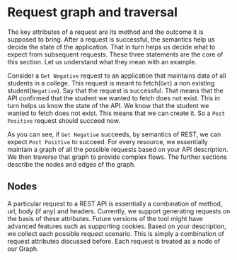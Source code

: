 # Request graph and traversal
The key attributes of a request are its method and the outcome it is supposed to bring. After a request is successful, the semantics help us decide the state of the application. That in turn helps us decide what to expect from subsequent requests. These three statements are the core of this section. Let us understand what they mean with an example.

Consider a `Get Negative` request to an application that maintains data of all students in a college. This request is meant to fetch(`Get`) a non existing student(`Negative`). Say that the request is successful. That means that the API confirmed that the student we wanted to fetch does not exist. This in turn helps us know the state of the API. We know that the student we wanted to fetch does not exist. This means that we can create it. So a `Post Positive` request should succeed now.

As you can see, if `Get Negative` succeeds, by semantics of REST, we can expect `Post Positive` to succeed. For every resource, we essentially maintain a graph of all the possible requests based on your API description. We then traverse that graph to provide complex flows. The further sections describe the nodes and edges of the graph.

## Nodes

A particular request to a REST API is essentially a combination of method, url, body (if any) and headers. Currently, we support generating requests on the basis of these attributes. Future versions of the tool might have advanced features such as supporting cookies. Based on your description, we collect each possible request scenario. This is simply a combination of request attributes discussed before. Each request is treated as a node of our Graph.
